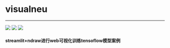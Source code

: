 # visualneu

---

<div >
    <img src='https://shields.io/badge/version-1.0.0-green.svg'>
    <img src='https://shields.io/badge/dependencies-tensorflow/ndraw/streamlit-blue.svg'>
    <img src='https://shields.io/badge/author-Chang Zhang-dbab09.svg'>
    <h4>streamlit+ndraw进行web可视化训练tensoflow模型案例</h4>
</div>

